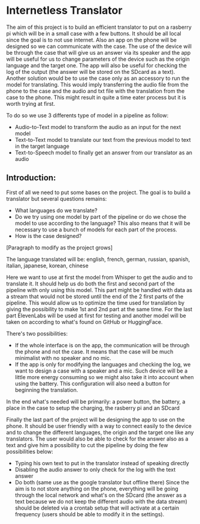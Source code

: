 # Internetless Translator
The aim of this project is to build an efficient translator to put on a rasberry pi which will be in a small case with a few buttons. It should be all local since the goal is to not use internet.
Also an app on the phone will be designed so we can communicate with the case. The use of the device will be through the case that will give us an answer via its speaker and the app will be useful for us to change parameters of the device such as the origin language and the target one. The app will also be useful for checking the log of the output (the answer will be stored on the SDcard as a text).
Another solution would be to use the case only as an accessory to run the model for translating. This would imply transferring the audio file from the phone to the case and the audio and txt file with the translation from the case to the phone. This might result in quite a time eater process but it is worth trying at first.

To do so we use 3 differents type of model in a pipeline as follow:

  - Audio-to-Text model to transform the audio as an input for the next model
  - Text-to-Text model to translate our text from the previous model to text in the target language
  - Text-to-Speech model to finally get an answer from our translator as an audio

## Introduction:

First of all we need to put some bases on the project. The goal is to build a translator but several questions remains:
- What languages do we translate?
- Do we try using one model by part of the pipeline or do we chose the model to use according to the language? This also means that it will be necessary to use a bunch of models for each part of the process.
- How is the case designed? 

[Paragraph to modify as the project grows]

The language translated will be: english, french, german, russian, spanish, italian, japanese, korean, chinese

Here we want to use at first the model from Whisper to get the audio and to translate it. It should help us do both the first and second part of the pipeline with only using this model. This part might be handled with data as a stream that would not be stored until the end of the 2 first parts of the pipeline. This would allow us to optimize the time used for translation by giving the possibility to make 1st and 2nd part at the same time. For the last part ElevenLabs will be used at first for testing and another model will be taken on according to what's found on GitHub or HuggingFace.

There's two possibilities:
- If the whole interface is on the app,  the communication will be through the phone and not the case. It means that the case will be much minimalist with no speaker and no mic.
- If the app is only for modifying the languages and checking the log, we want to design a case with a speaker and a mic. Such device will be a little more energy consuming so we might also take it into account when using the battery. This configuration will also need a button for beginning the translation.
  
In the end what's needed will be primarily: a power button, the battery, a place in the case to setup the charging, the rasberry pi and an SDcard

Finally the last part of the project will be designing the app to use on the phone. It should be user friendly with a way to connect easily to the device and to change the different languages, the origin and the target one like any translators. The user would also be able to check for the answer also as a text and give him a possibility to cut the pipeline by doing the few possibilities below:
- Typing his own text to put in the translator instead of speaking directly
- Disabling the audio answer to only check for the log with the text answer
- Do both (same use as the google translator but offline there)
Since the aim is to not store anything on the phone, everything will be going through the local network and what's on the SDcard (the answer as a text because we do not keep the different audio with the data stream) should be deleted via a crontab setup that will activate at a certain frequency (users should be able to modify it in the settings). 
